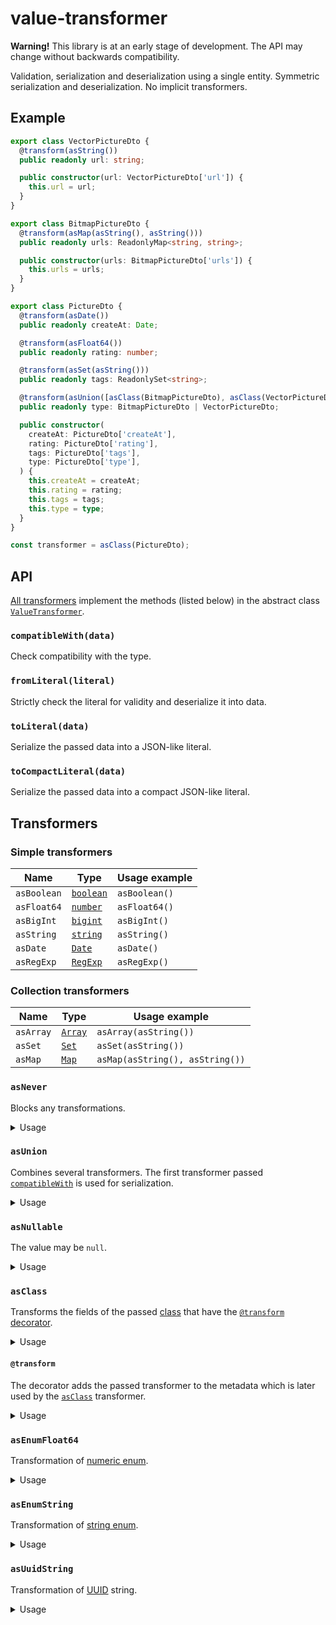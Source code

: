 # value-transformer

**Warning!** This library is at an early stage of development. The API may
change without backwards compatibility.

Validation, serialization and deserialization using a single entity. Symmetric
serialization and deserialization. No implicit transformers.

## Example

```ts
export class VectorPictureDto {
  @transform(asString())
  public readonly url: string;

  public constructor(url: VectorPictureDto['url']) {
    this.url = url;
  }
}

export class BitmapPictureDto {
  @transform(asMap(asString(), asString()))
  public readonly urls: ReadonlyMap<string, string>;

  public constructor(urls: BitmapPictureDto['urls']) {
    this.urls = urls;
  }
}

export class PictureDto {
  @transform(asDate())
  public readonly createAt: Date;

  @transform(asFloat64())
  public readonly rating: number;

  @transform(asSet(asString()))
  public readonly tags: ReadonlySet<string>;

  @transform(asUnion([asClass(BitmapPictureDto), asClass(VectorPictureDto)]))
  public readonly type: BitmapPictureDto | VectorPictureDto;

  public constructor(
    createAt: PictureDto['createAt'],
    rating: PictureDto['rating'],
    tags: PictureDto['tags'],
    type: PictureDto['type'],
  ) {
    this.createAt = createAt;
    this.rating = rating;
    this.tags = tags;
    this.type = type;
  }
}

const transformer = asClass(PictureDto);
```

## API

[All transformers](#transformers) implement the methods (listed below) in the
abstract class [`ValueTransformer`][value-transformer].

### `compatibleWith(data)`

Check compatibility with the type.

### `fromLiteral(literal)`

Strictly check the literal for validity and deserialize it into data.

### `toLiteral(data)`

Serialize the passed data into a JSON-like literal.

### `toCompactLiteral(data)`

Serialize the passed data into a compact JSON-like literal.

## Transformers

### Simple transformers

| Name        | Type                 | Usage example |
| ----------- | -------------------- | ------------- |
| `asBoolean` | [`boolean`][boolean] | `asBoolean()` |
| `asFloat64` | [`number`][number]   | `asFloat64()` |
| `asBigInt`  | [`bigint`][bigint]   | `asBigInt()`  |
| `asString`  | [`string`][string]   | `asString()`  |
| `asDate`    | [`Date`][date]       | `asDate()`    |
| `asRegExp`  | [`RegExp`][regexp]   | `asRegExp()`  |

### Collection transformers

| Name      | Type             | Usage example                   |
| --------- | ---------------- | ------------------------------- |
| `asArray` | [`Array`][array] | `asArray(asString())`           |
| `asSet`   | [`Set`][set]     | `asSet(asString())`             |
| `asMap`   | [`Map`][map]     | `asMap(asString(), asString())` |

### `asNever`

Blocks any transformations.

<details>
<summary>Usage</summary>

The value can only be `null`:

```ts
const transformer = asNullable(asNever());
```

Ensuring that the [collection](#collection-transformers) is empty:

```ts
const transformer = asArray(asNever());
```

```ts
const transformer = asSet(asNever());
```

```ts
const transformer = asMap(asNever(), asNever());
```

As a stub when updating variants in [`asUnion`](#asunion):

```ts
// version 1
const transformer = asUnion([
  asClass(MediaDto), // actual in version 1
  asClass(BinaryFileDto), // index is 1
]);
```

```ts
// version 2
const transformer = asUnion([
  asNever(), // unactual in version 2
  asClass(BinaryFileDto), // index still 1
  asClass(VideoDto),
  asClass(AudioDto),
]);
```

</details>

### `asUnion`

Combines several transformers. The first transformer passed
[`compatibleWith`](#compatiblewithdata) is used for serialization.

<details>
<summary>Usage</summary>

String or number:

```ts
const transformer = asUnion([asString(), asFloat64()]);
```

String or array of strings:

```ts
const transformer = asUnion([asString(), asArray(asString())]);
```

Classes:

```ts
const transformer = asUnion([
  asClass(LandscapeDto),
  asClass(PortraitDto),
  asClass(UnderWaterDto),
]);
```

</details>

### `asNullable`

The value may be `null`.

<details>
<summary>Usage</summary>

**Only** `null`:

```ts
const transformer = asNullable(asNever());
```

String or `null`:

```ts
const transformer = asNullable(asString());
```

</details>

### `asClass`

Transforms the fields of the passed [class][class] that have the
[`@transform`](#transform) [decorator][decorators].

<details>
<summary>Usage</summary>

Empty class

```ts
class Foo {}

const transformer = asClass(Foo);
```

</details>

#### `@transform`

The decorator adds the passed transformer to the metadata which is later used by
the [`asClass`](#asclass) transformer.

<details>
<summary>Usage</summary>

```ts
import {asClass} from './as-class';

class UserDto {
  @transform(asString())
  public readonly nickname: string;

  public constructor(nickname: UserDto['nickname']) {
    this.nickname = nickname;
  }
}

const transformer = asClass(UserDto);
```

</details>

### `asEnumFloat64`

Transformation of [numeric enum][numeric-enum].

<details>
<summary>Usage</summary>

```ts
enum Direction {
  UP = 0,
  DOWN = 1,
  LEFT = 2,
  RIGHT = 3,
}

const transformer = asEnumFloat64(UserDto);
```

</details>

### `asEnumString`

Transformation of [string enum][string-enum].

<details>
<summary>Usage</summary>

```ts
enum Direction {
  UP = 'up',
  DOWN = 'down',
  LEFT = 'left',
  RIGHT = 'right',
}

const transformer = asEnumString(UserDto);
```

</details>

### `asUuidString`

Transformation of [UUID][uuid] string.

<details>
<summary>Usage</summary>

```ts
type UserId = UuidString & {readonly __userId: unique symbol};

const transformer = asUuidString<UserId>();
```

</details>

[array]: https://mdn.io/array
[bigint]: https://mdn.io/bigint
[set]: https://mdn.io/set
[map]: https://mdn.io/map
[boolean]: https://mdn.io/boolean
[number]: https://mdn.io/number
[string]: https://mdn.io/string
[date]: https://mdn.io/date
[regexp]: https://mdn.io/regexp
[class]:
  https://www.typescriptlang.org/docs/handbook/2/classes.html#handbook-content
[decorators]:
  https://www.typescriptlang.org/docs/handbook/decorators.html#decorators
[numeric-enum]:
  https://www.typescriptlang.org/docs/handbook/enums.html#numeric-enums
[string-enum]:
  https://www.typescriptlang.org/docs/handbook/enums.html#string-enums
[uuid]: https://datatracker.ietf.org/doc/html/rfc4122
[value-transformer]: ./src/base/value-transformer.ts
